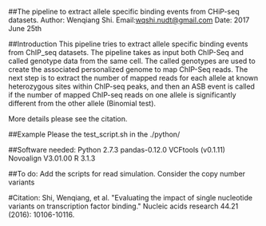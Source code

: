 ##The pipeline to extract allele specific binding events from CHiP-seq datasets.
Author: Wenqiang Shi.
Email:wqshi.nudt@gmail.com
Date: 2017 June 25th

##Introduction
This pipeline tries to extract allele specific binding events from ChIP_seq datasets. The pipeline takes as input both ChIP-Seq and called genotype data from the same cell. The called genotypes are used to create the associated personalized genome to map ChIP-Seq reads. The next step is to extract the number of mapped reads for each allele at known heterozygous sites within ChIP-seq peaks, and then an ASB event is called if the number of mapped ChIP-seq reads on one allele is significantly different from the other allele (Binomial test).

More details please see the citation.


##Example
Please the test_script.sh in the ./python/



##Software needed:
Python 2.7.3
pandas-0.12.0
VCFtools (v0.1.11)
Novoalign V3.01.00
R 3.1.3

##To do:
Add the scripts for read simulation.
Consider the copy number variants

#Citation:
Shi, Wenqiang, et al. "Evaluating the impact of single nucleotide variants on transcription factor binding." Nucleic acids research 44.21 (2016): 10106-10116.
